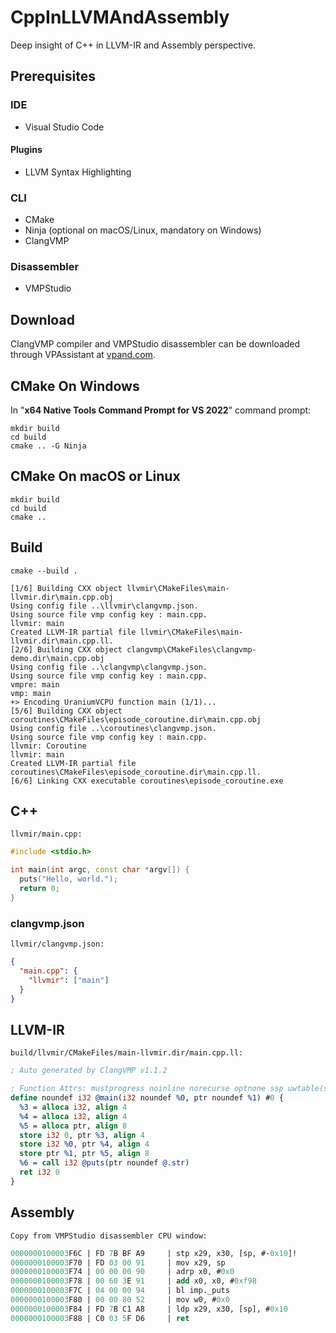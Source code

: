 # CppInLLVMAndAssembly
Deep insight of C++ in LLVM-IR and Assembly perspective.

## Prerequisites
### IDE
 * Visual Studio Code
#### Plugins
 * LLVM Syntax Highlighting
### CLI
 * CMake
 * Ninja (optional on macOS/Linux, mandatory on Windows)
 * ClangVMP
### Disassembler
 * VMPStudio
## Download
ClangVMP compiler and VMPStudio disassembler can be downloaded through VPAssistant at [vpand.com](https://vpand.com/).
## CMake On Windows
In "**x64 Native Tools Command Prompt for VS 2022**" command prompt:
```shell
mkdir build
cd build
cmake .. -G Ninja
```

## CMake On macOS or Linux
```shell
mkdir build
cd build
cmake ..
```

## Build
```shell
cmake --build .
```
```shell
[1/6] Building CXX object llvmir\CMakeFiles\main-llvmir.dir\main.cpp.obj
Using config file ..\llvmir\clangvmp.json.
Using source file vmp config key : main.cpp.
llvmir: main
Created LLVM-IR partial file llvmir\CMakeFiles\main-llvmir.dir\main.cpp.ll.
[2/6] Building CXX object clangvmp\CMakeFiles\clangvmp-demo.dir\main.cpp.obj
Using config file ..\clangvmp\clangvmp.json.
Using source file vmp config key : main.cpp.
vmpre: main
vmp: main
+> Encoding UraniumVCPU function main (1/1)...
[5/6] Building CXX object coroutines\CMakeFiles\episode_coroutine.dir\main.cpp.obj
Using config file ..\coroutines\clangvmp.json.
Using source file vmp config key : main.cpp.
llvmir: Coroutine
llvmir: main
Created LLVM-IR partial file coroutines\CMakeFiles\episode_coroutine.dir\main.cpp.ll.
[6/6] Linking CXX executable coroutines\episode_coroutine.exe
```
## C++
```
llvmir/main.cpp:
```
```cpp
#include <stdio.h>

int main(int argc, const char *argv[]) {
  puts("Hello, world.");
  return 0;
}
```
### clangvmp.json
```
llvmir/clangvmp.json:
```
```json
{
  "main.cpp": {
    "llvmir": ["main"]
  }
}
```
## LLVM-IR
```
build/llvmir/CMakeFiles/main-llvmir.dir/main.cpp.ll:
```
```llvm
; Auto generated by ClangVMP v1.1.2

; Function Attrs: mustprogress noinline norecurse optnone ssp uwtable(sync)
define noundef i32 @main(i32 noundef %0, ptr noundef %1) #0 {
  %3 = alloca i32, align 4
  %4 = alloca i32, align 4
  %5 = alloca ptr, align 8
  store i32 0, ptr %3, align 4
  store i32 %0, ptr %4, align 4
  store ptr %1, ptr %5, align 8
  %6 = call i32 @puts(ptr noundef @.str)
  ret i32 0
}
```
## Assembly
```
Copy from VMPStudio disassembler CPU window:
```
```llvm
0000000100003F6C | FD 7B BF A9     | stp x29, x30, [sp, #-0x10]!
0000000100003F70 | FD 03 00 91     | mov x29, sp                
0000000100003F74 | 00 00 00 90     | adrp x0, #0x0              
0000000100003F78 | 00 60 3E 91     | add x0, x0, #0xf98         
0000000100003F7C | 04 00 00 94     | bl imp._puts               
0000000100003F80 | 00 00 80 52     | mov w0, #0x0               
0000000100003F84 | FD 7B C1 A8     | ldp x29, x30, [sp], #0x10  
0000000100003F88 | C0 03 5F D6     | ret                        
```
